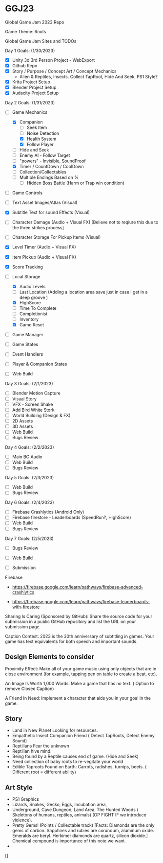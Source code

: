 # GGJ23
Global Game Jam 2023 Repo

Game Theme: Roots

Global Game Jam Sites and TODOs

Day 1 Goals: (1/30/2023)
- [X] Unity 3d 3rd Person Project - WebExport
- [X] Github Repo
- [X] Story / Purpose / Concept Art / Concept Mechanics
    - Alien & Reptiles, Insects. Collect TapRoot, Hide And Seek, PS1 Style? 
- [X] Krita Project Setup
- [X] Blender Project Setup
- [X] Audacity Project Setup

Day 2 Goals: (1/31/2023)
- [ ] Game Mechanics
    - [X] Companion 
        - [ ] Seek Item
        - [ ] Noise Detection
        - [X] Health System
        - [X] Follow Player
     - [ ] Hide and Seek
     - [ ] Enemy AI - Follow Target
     - [ ] "powers" - Invisible, SoundProof 
     - [X] Timer / CountDown / CoolDown
     - [ ] Collection/Collectables
     - [ ] Multiple Endings Based on %
       - [ ] Hidden Boss Battle (Harm or Trap win condition)
- [ ] Game Controls
- [ ] Text Asset Images/Atlas (Visual)
- [X] Subtitle Text for sound Effects (Visual)
- [ ] Character Damage (Audio + Visual FX) [Believe not to reqiure this due to the three strikes process]
- [ ] Character Storage For Pickup Items (Visual)
- [X] Level Timer (Audio + Visual FX)
- [X] Item Pickup (Audio + Visual FX)
- [X] Score Tracking
- [ ] Local Storage 
    - [X] Audio Levels
    - [ ] Last Location (Adding a location area save just in case I get in a deep groove )
    - [X] HighScore
    - [ ] Time To Complete
    - [ ] Completionist
    - [ ] Inventory
    - [X] Game Reset   
- [ ] Game Manager
 - [ ] Game States 
 - [ ] Event Handlers
- [ ] Player & Companion States
- [ ] Web Build


Day 3 Goals: (2/1/2023)
- [ ] Blender Motion Capture
- [ ] Visual Story
- [ ] VFX - Screen Shake
- [ ] Add Bird White Stork
- [ ] World Building (Design & FX)
- [ ] 2D Assets
- [ ] 3D Assets
- [ ] Web Build
- [ ] Bugs Review

Day 4 Goals: (2/2/2023)
- [ ] Main BG Audio
- [ ] Web Build
- [ ] Bugs Review

Day 5 Goals: (2/3/2023)
- [ ] Web Build
- [ ] Bugs Review

Day 6 Goals: (2/4/2023)
- [ ] Firebase Crashlytics (Android Only)
- [ ] Firebase firestore - Leaderboards (SpeedRun?, HighScore)
- [ ] Web Build
- [ ] Bugs Review

Day 7 Goals: (2/5/2023)
- [ ] Bugs Review
- [ ] Web Build
- [ ] Submission


Firebase
- https://firebase.google.com/learn/pathways/firebase-advanced-crashlytics

- https://firebase.google.com/learn/pathways/firebase-leaderboards-with-firestore

Sharing Is Caring (Sponsored by GitHub): Share the source code for your submission in a public GitHub repository and list the URL on your submission page.

Caption Contest: 2023 is the 30th anniversary of subtitling in games. Your game has text equivalents for both speech and important sounds.

## Design Elements to consider

Proximity Effect: Make all of your game music using only objects that are in close environment (for example, tapping pen on table to create a beat, etc).

An Image Is Worth 1,000 Words: Make a game that has no text. ( Option to remove Closed Caption)

A Friend In Need: Implement a character that aids you in your goal in the game. 


## Story
- Land in New Planet Looking for resources.
- Empathetic Insect Companion Friend ( Detect TapRoots, Detect Enemy Sound)
- Reptilians Fear the unknown
- Reptilian hive mind. 
- Being found by a Reptile causes end of game. (Hide and Seek)
- Need collection of baby roots to re-vegitate your world
 - Edible Taproots Found on Earth: Carrots, radishes, turnips, beets. ( Different root = different ability)

## Art Style 
- PS1 Graphics
- Lizards, Snakes, Gecko, Eggs, Incubation area, 
- Underground, Cave Dungeon, Land Area, The Hunted Woods ( Skeletons of humans, reptiles, animals) (OP FIGHT IF we introduce violence).
- Pretty Gems! (Points / Collectable track) [Facts: Diamonds are the only gems of carbon. Sapphires and rubies are corundum, aluminum oxide. Emeralds are beryl. Herkimer diamonds are quartz, silicon dioxide.] Chemical compound is importance of this note we want. 
- 


[]